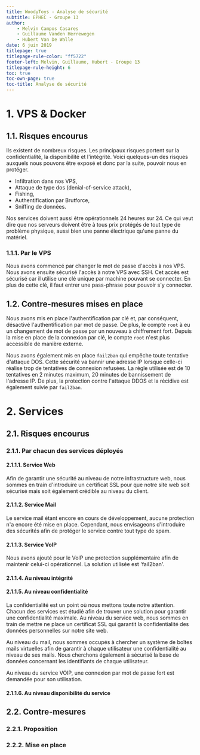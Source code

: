 ```yaml
---
title: WoodyToys - Analyse de sécurité
subtitle: EPHEC - Groupe 13
author: 
    - Melvin Campos Casares
    - Guillaume Vanden Herrewegen
    - Hubert Van De Walle
date: 6 juin 2019
titlepage: true
titlepage-rule-color: "ff5722"
footer-left: Melvin, Guillaume, Hubert - Groupe 13
titlepage-rule-height: 6
toc: true
toc-own-page: true
toc-title: Analyse de sécurité
---
```


# 1. VPS & Docker

## 1.1. Risques encourus

Ils existent de nombreux risques.
Les principaux risques portent sur la confidentialité, la disponibilité et l'intégrité.
Voici quelques-un des risques auxquels nous pouvons être exposé et donc par la suite, pouvoir nous en protéger.

- Infiltration dans nos VPS,
- Attaque de type dos (denial-of-service attack),
- Fishing,
- Authentification par Brutforce,
- Sniffing de données.

Nos services doivent aussi être opérationnels 24 heures sur 24.
Ce qui veut dire que nos serveurs doivent être à tous prix protégés de tout type de problème physique, aussi bien une panne électrique qu'une panne du matériel.

### 1.1.1. Par le VPS

Nous avons commencé par changer le mot de passe d'accès à nos VPS.
Nous avons ensuite sécurisé l'accès à notre VPS avec SSH.
Cet accès est sécurisé car il utilise une clé unique par machine pouvant se connecter.
En plus de cette clé, il faut entrer une pass-phrase pour pouvoir s'y connecter.

## 1.2. Contre-mesures mises en place

Nous avons mis en place l'authentification par clé et, par conséquent, désactivé l'authentification par mot de passe.
De plus, le compte `root` à eu un changement de mot de passe par un nouveau à chiffrement fort.
Depuis la mise en place de la connexion par clé, le compte `root` n'est plus accessible de manière externe.

Nous avons également mis en place `fail2ban` qui empêche toute tentative d'attaque DOS.
Cette sécurité va bannir une adresse IP lorsque celle-ci réalise trop de tentatives de connexion refusées.
La règle utilisée est de 10 tentatives en 2 minutes maximum, 20 minutes de bannissement de l'adresse IP.
De plus, la protection contre l'attaque DDOS et la récidive est également suivie par `fail2ban`.

# 2. Services

## 2.1. Risques encourus

### 2.1.1. Par chacun des services déployés

#### 2.1.1.1. Service Web

Afin de garantir une sécurité au niveau de notre infrastructure web, nous sommes en train d'introduire un certificat SSL pour que notre site web soit sécurisé mais soit également crédible au niveau du client.

#### 2.1.1.2. Service Mail

Le service mail étant encore en cours de développement, aucune protection n'a encore été mise en place. Cependant, nous envisageons d'introduire des sécurités afin de protéger le service contre tout type de spam.

#### 2.1.1.3. Service VoIP

Nous avons ajouté pour le VoIP une protection supplémentaire afin de maintenir celui-ci opérationnel. La solution utilisée est 'fail2ban'.

#### 2.1.1.4. Au niveau intégrité

#### 2.1.1.5. Au niveau confidentialité

La confidentialité est un point où nous mettons toute notre attention. Chacun des services est étudié afin de trouver une solution pour garantir une confidentialité maximale.
Au niveau du service web, nous sommes en train de mettre ne place un certificat SSL qui garantit la confidentialité des données personnelles sur notre site web.

Au niveau du mail, nous sommes occupés à chercher un système de boîtes mails virtuelles afin de garantir à chaque utilisateur une confidentialité au niveau de ses mails. Nous cherchons également à sécurisé la base de données concernant les identifiants de chaque utilisateur.

Au niveau du service VOIP, une connexion par mot de passe fort est demandée pour son utilisation.

#### 2.1.1.6. Au niveau disponibilité du service

## 2.2. Contre-mesures

### 2.2.1. Proposition

### 2.2.2. Mise en place
